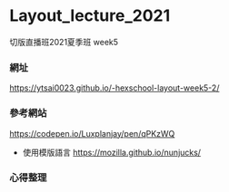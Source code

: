 # Layout_lecture_2021

切版直播班2021夏季班 week5

### 網址
https://ytsai0023.github.io/-hexschool-layout-week5-2/

### 參考網站
https://codepen.io/Luxplanjay/pen/qPKzWQ

- 使用模版語言
https://mozilla.github.io/nunjucks/


### 心得整理


